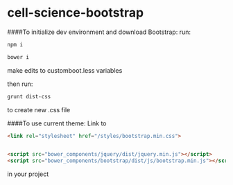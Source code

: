 # cell-science-bootstrap

####To initialize dev environment and download Bootstrap:
run:
```bash
npm i
```

```bash
bower i
```

make edits to customboot.less variables

then run:
```bash
grunt dist-css
```
to create new .css file

####To use current theme:
Link to 
```html
<link rel="stylesheet" href="/styles/bootstrap.min.css">
```
```html

<script src="bower_components/jquery/dist/jquery.min.js"></script>
<script src="bower_components/bootstrap/dist/js/bootstrap.min.js"></script>
  ```


in your project


